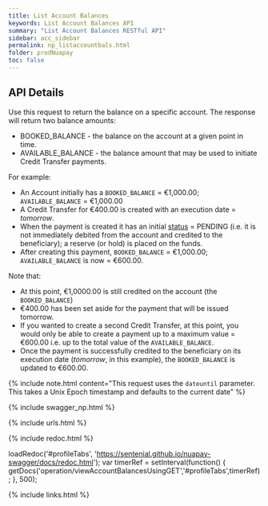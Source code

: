 ```yaml
---
title: List Account Balances
keywords: List Account Balances API
summary: "List Account Balances RESTful API"
sidebar: acc_sidebar
permalink: np_listaccountbals.html
folder: prodNuapay
toc: false
---
```


## API Details

Use this request to return the balance on a specific account.
The response will return two balance amounts:

* BOOKED_BALANCE - the balance on the account at a given point in time.
* AVAILABLE_BALANCE - the balance amount that may be used to initiate Credit Transfer payments.

For example:
* An Account initially has a `BOOKED_BALANCE` = €1,000.00; `AVAILABLE_BALANCE` = €1,000.00
* A Credit Transfer for €400.00 is created with an execution date = _tomorrow_.
* When the payment is created it has an initial [status](np_ctstatuses.html) = PENDING (i.e. it is not immediately debited from the account and credited to the beneficiary); a reserve (or hold) is placed on the funds.
* After creating this payment, `BOOKED_BALANCE` = €1,000.00; `AVAILABLE_BALANCE` is now = €600.00.  

Note that:
* At this point, €1,0000.00 is still credited on the account (the `BOOKED_BALANCE`)
* €400.00 has been set aside for the payment that will be issued tomorrow.
* If you wanted to create a second Credit Transfer, at this point, you would only be able to create a payment up to a maximum value = €600.00 i.e. up to the total value of the `AVAILABLE_BALANCE`.
* Once the payment is successfully credited to the beneficiary on its execution date (_tomorrow_, in this example), the `BOOKED_BALANCE` is updated to €600.00.


{% include note.html content="This request uses the `dateuntil` parameter. This takes a Unix Epoch timestamp and defaults to the current date" %}

{% include swagger_np.html %}

{% include urls.html %}


<ul id="profileTabs" class="nav nav-tabs">


</ul>

{% include redoc.html %}

loadRedoc('#profileTabs', 'https://sentenial.github.io/nuapay-swagger/docs/redoc.html');
var timerRef = setInterval(function() { getDocs('operation/viewAccountBalancesUsingGET','#profileTabs',timerRef); }, 500);


</script>


<div id="mydiv"></div>
</div>
</div>

{% include links.html %}
